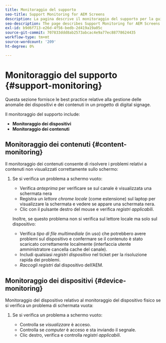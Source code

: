 ```yaml
---
title: Monitoraggio del supporto
seo-title: Support Monitoring for AEM Screens
description: La pagina descrive il monitoraggio del supporto per la guida alle best practice di AEM Screens
seo-description: The page describes Support Monitoring for AEM Screens Best Practices Guide
exl-id: b9d6f713-e26d-4f56-bedb-2d419a19a05c
source-git-commit: 707833ddd8ab2573abcac4e9a77ec88778624435
workflow-type: tm+mt
source-wordcount: '209'
ht-degree: 0%

---
```


# Monitoraggio del supporto {#support-monitoring}

Questa sezione fornisce le best practice relative alla gestione delle anomalie dei dispositivi e dei contenuti in un progetto di digital signage.

Il monitoraggio del supporto include:

* **Monitoraggio dei dispositivi**
* **Monitoraggio dei contenuti**

## Monitoraggio dei contenuti {#content-monitoring}

Il monitoraggio dei contenuti consente di risolvere i problemi relativi a contenuti non visualizzati correttamente sullo schermo:

1. Se si verifica un problema a schermo vuoto:

   * Verifica *anteprima* per verificare se sul canale è visualizzata una schermata nera
   * Registra un *lettore chrome locale* (come estensione) sul laptop per visualizzare la schermata e vedere se appare una schermata nera.
   * Clic con il pulsante destro del mouse e verifica *registri applicabili*.

   Inoltre, se questo problema non si verifica sul lettore locale ma solo sul dispositivo:

   * Verifica *tipo di file multimediale* (in uso) che potrebbero avere problemi sul dispositivo e confermare se il contenuto è stato scaricato correttamente localmente (interfaccia utente amministratore cancella cache del canale).
   * Includi qualsiasi *registri dispositivo* nel ticket per la risoluzione rapida dei problemi.
   * *Raccogli registri* dal dispositivo dell’AEM.


## Monitoraggio dei dispositivi {#device-monitoring}

Monitoraggio del dispositivo relativo al monitoraggio del dispositivo fisico se si verifica un problema di schermata vuota:

1. Se si verifica un problema a schermo vuoto:

   * Controlla se *visualizzare* è acceso.
   * Controlla se *computer* è acceso e sta inviando il segnale.
   * Clic destro, verifica e controlla *registri applicabili*.
